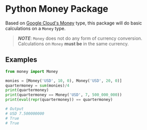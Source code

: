 # Python Money Package

Based on [Google Cloud's Money](https://cloud.google.com/recommender/docs/reference/rest/Shared.Types/Money) type, this package will do basic calculations on a `Money` type.

> ***NOTE***: `Money` does not do any form of currency conversion.
Calculations on `Money` **must be** in the same currency.

## Examples

```python
from money import Money

monies = [Money('USD', 10, 0), Money('USD', 20, 0)]
quartermoney = sum(monies)/4
print(quartermoney)
print(quartermoney == Money('USD', 7, 500_000_000))
print(eval(repr(quartermoney)) == quartermoney)

# Output
# USD 7.500000000
# True
# True
```
